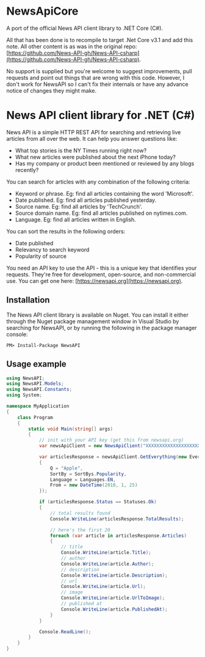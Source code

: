# NewsApiCore
A port of the official News API client library to .NET Core (C#). 

All that has been done is to recompile to target .Net Core v3.1 and add this note. All other content is as was in the original repo: [https://github.com/News-API-gh/News-API-csharp](https://github.com/News-API-gh/News-API-csharp). 

No support is supplied but you're welcome to suggest improvements, pull requests and point out things that are wrong with this code. However, I don't work for NewsAPI so I can't fix their internals or have any advance notice of changes they might make.


# News API client library for .NET (C#)
News API is a simple HTTP REST API for searching and retrieving live articles from all over the web. It can help you answer questions like:

- What top stories is the NY Times running right now?
- What new articles were published about the next iPhone today?
- Has my company or product been mentioned or reviewed by any blogs recently?

You can search for articles with any combination of the following criteria:

- Keyword or phrase. Eg: find all articles containing the word 'Microsoft'.
- Date published. Eg: find all articles published yesterday.
- Source name. Eg: find all articles by 'TechCrunch'.
- Source domain name. Eg: find all articles published on nytimes.com.
- Language. Eg: find all articles written in English.

You can sort the results in the following orders:

- Date published
- Relevancy to search keyword
- Popularity of source

You need an API key to use the API - this is a unique key that identifies your requests. They're free for development, open-source, and non-commercial use. You can get one here: [https://newsapi.org](https://newsapi.org).

## Installation
The News API client library is available on Nuget. You can install it either through the Nuget package management window in Visual Studio by searching for NewsAPI, or by running the following in the package manager console:
```shell
PM> Install-Package NewsAPI
```

## Usage example
```csharp
using NewsAPI;
using NewsAPI.Models;
using NewsAPI.Constants;
using System;

namespace MyApplication
{
    class Program
    {
        static void Main(string[] args)
        {
            // init with your API key (get this from newsapi.org)
            var newsApiClient = new NewsApiClient("XXXXXXXXXXXXXXXXXXXXXXXXXXXXXXXX");

            var articlesResponse = newsApiClient.GetEverything(new EverythingRequest
            {
                Q = "Apple",
                SortBy = SortBys.Popularity,
                Language = Languages.EN,
                From = new DateTime(2018, 1, 25)
            });

            if (articlesResponse.Status == Statuses.Ok)
            {
                // total results found
                Console.WriteLine(articlesResponse.TotalResults);

                // here's the first 20
                foreach (var article in articlesResponse.Articles)
                {
                    // title
                    Console.WriteLine(article.Title);
                    // author
                    Console.WriteLine(article.Author);
                    // description
                    Console.WriteLine(article.Description);
                    // url
                    Console.WriteLine(article.Url);
                    // image
                    Console.WriteLine(article.UrlToImage);
                    // published at
                    Console.WriteLine(article.PublishedAt);
                }
            }

            Console.ReadLine();
        }
    }
}
```
